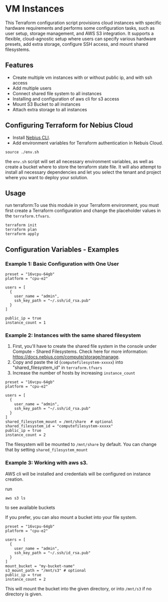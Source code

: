 # VM Instances
This Terraform configuration script provisions cloud instances with specific hardware requirements and performs some configuration tasks, such as user setup, storage management, and AWS S3 integration. It supports a flexible, cloud-agnostic setup where users can specify various hardware presets, add extra storage, configure SSH access, and mount shared filesystems.

## Features
* Create multiple vm instances with or without public ip, and with ssh access
* Add multiple users
* Connect shared file system to all instances
* Installing and configuration of aws cli for s3 access
* Mount S3 Bucket to all instances
* Attach extra storage to all instances


## Configuring Terraform for Nebius Cloud

- Install [Nebius CLI](https://docs.nebius.com/cli/install/).
- Add environment variables for Terraform authentication in Nebuis Cloud.

```
source ./env.sh
```
the `env.sh` script will set all necessary environment variables, as well as create a bucket where to store the terraform state file. 
It will also attempt to install all necessary dependencies and let you select the tenant and project where you want to deploy your solution. 
## Usage

run terraform:To use this module in your Terraform environment, you must first create a Terraform configuration and change the placeholder values in the `terraform.tfvars`.


```
terraform init
terraform plan
terraform apply
```


## Configuration Variables - Examples

### Example 1: Basic Configuration with One User

```
preset = "16vcpu-64gb"
platform = "cpu-e2"

users = [
  {
    user_name = "admin",
    ssh_key_path = "~/.ssh/id_rsa.pub"
  }
]

public_ip = true
instance_count = 1
```

### Example 2: Instances with the same shared filesystem

1. First, you'll have to create the shared file system in the console under Compute - Shared Filesystems. Check here for more information: https://docs.nebius.com/compute/storage/manage.
2. Copy and paste the id (`computefilesystem-xxxxx`) into "shared_filesystem_id" in `terraform.tfvars`
3. Increase the number of hosts by increasing `instance_count`

```
preset = "16vcpu-64gb"
platform = "cpu-e2"

users = [
  {
    user_name = "admin",
    ssh_key_path = "~/.ssh/id_rsa.pub"
  }
]
shared_filesystem_mount = /mnt/share  # optional
shared_filesystem_id = "computefilesystem-xxxxx"
public_ip = true
instance_count = 2
```
The filesystem will be mounted to `/mnt/share` by default. You can change that by setting ```shared_filesystem_mount```

### Example 3: Working with aws s3. 

AWS cli will be installed and credentials will be configured on instance creation.

run 
```
aws s3 ls
```

to see available buckets

If you prefer, you can also mount a bucket into your file system.

```
preset = "16vcpu-64gb"
platform = "cpu-e2"

users = [
  {
    user_name = "admin",
    ssh_key_path = "~/.ssh/id_rsa.pub"
  }
]
mount_bucket = "my-bucket-name"
s3_mount_path = "/mnt/s3" # optional
public_ip = true
instance_count = 2
```

This will mount the bucket into the given directory, or into `/mnt/s3` if no directory is given. 

